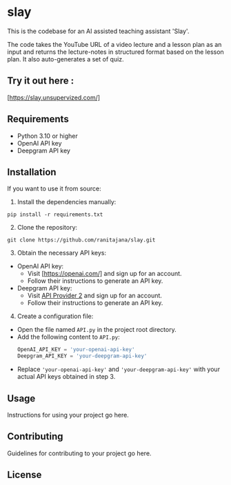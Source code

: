 # slay
This is the codebase for an AI assisted teaching assistant 'Slay'.

The code takes the YouTube URL of a video lecture and a lesson plan as an input and returns the lecture-notes in structured format based on the lesson plan. It also auto-generates a set of quiz. 

## Try it out here :

[https://slay.unsupervized.com/]

## Requirements

- Python 3.10 or higher
- OpenAI API key
- Deepgram API key

## Installation


If you want to use it from source:

1. Install the dependencies manually:

```
pip install -r requirements.txt
```
2. Clone the repository:

```
git clone https://github.com/ranitajana/slay.git
```

3. Obtain the necessary API keys:
- OpenAI API key:
  - Visit [https://openai.com/] and sign up for an account.
  - Follow their instructions to generate an API key.
- Deepgram API key:
  - Visit [API Provider 2](https://api-provider-2.com) and sign up for an account.
  - Follow their instructions to generate an API key.

4. Create a configuration file:

- Open the file named `API.py` in the project root directory.
- Add the following content to `API.py`:
  ```python
  OpenAI_API_KEY = 'your-openai-api-key'
  Deepgram_API_KEY = 'your-deepgram-api-key'
  ```
- Replace `'your-openai-api-key'` and `'your-deepgram-api-key'` with your actual API keys obtained in step 3.

## Usage

Instructions for using your project go here.

## Contributing

Guidelines for contributing to your project go here.

## License


